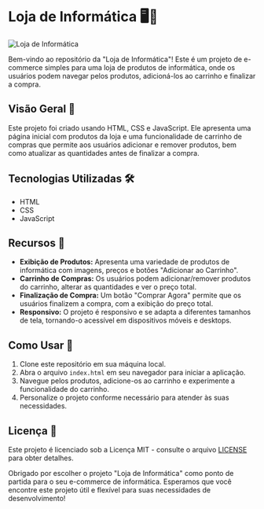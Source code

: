 # Loja de Informática 🖥️🛒

![Loja de Informática](https://user-images.githubusercontent.com/102436341/230511941-a9ac60ca-612f-440f-8f6c-1e48728bbb7b.png)

Bem-vindo ao repositório da "Loja de Informática"! Este é um projeto de e-commerce simples para uma loja de produtos de informática, onde os usuários podem navegar pelos produtos, adicioná-los ao carrinho e finalizar a compra.

## Visão Geral 📄

Este projeto foi criado usando HTML, CSS e JavaScript. Ele apresenta uma página inicial com produtos da loja e uma funcionalidade de carrinho de compras que permite aos usuários adicionar e remover produtos, bem como atualizar as quantidades antes de finalizar a compra.

## Tecnologias Utilizadas 🛠️

- HTML
- CSS
- JavaScript

## Recursos 🛒

- **Exibição de Produtos:** Apresenta uma variedade de produtos de informática com imagens, preços e botões "Adicionar ao Carrinho".
- **Carrinho de Compras:** Os usuários podem adicionar/remover produtos do carrinho, alterar as quantidades e ver o preço total.
- **Finalização de Compra:** Um botão "Comprar Agora" permite que os usuários finalizem a compra, com a exibição do preço total.
- **Responsivo:** O projeto é responsivo e se adapta a diferentes tamanhos de tela, tornando-o acessível em dispositivos móveis e desktops.

## Como Usar 🚀

1. Clone este repositório em sua máquina local.
2. Abra o arquivo `index.html` em seu navegador para iniciar a aplicação.
3. Navegue pelos produtos, adicione-os ao carrinho e experimente a funcionalidade do carrinho.
4. Personalize o projeto conforme necessário para atender às suas necessidades.

## Licença 📜

Este projeto é licenciado sob a Licença MIT - consulte o arquivo [LICENSE](MIT) para obter detalhes.

Obrigado por escolher o projeto "Loja de Informática" como ponto de partida para o seu e-commerce de informática. Esperamos que você encontre este projeto útil e flexível para suas necessidades de desenvolvimento!
